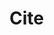 # Cite
<!-- TODO -->
<!-- 
- Add the jupyter book on Zenodo (or similar)
- Add section on "How to cite us"
 -->
